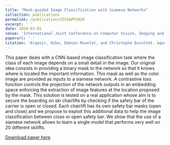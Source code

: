 ```yaml
---
title: "Mask-guided Image Classification with Siamese Networks"
collection: publications
permalink: /publication/VISSAPP2020
excerpt: ' '
date: 2020-03-01
venue: 'International Joint Conference on Computer Vision, Imaging and Computer Graphics Theory and Applications.'
paperurl: ' '
citation: 'Alqasir, Hiba, Damien Muselet, and Christophe Ducottet. &quot;Mask-guided Image Classification with Siamese Networks.&quot; <i>International Conference on Computer Vision Theory and Applications. 2020.</i>.'
---
```

This paper deals with a CNN-based image classification task where the class of each image depends on a small detail in the image. Our original idea consists in providing a binary mask to the network so that it knows where is located the important information. This mask as well as the color image are provided as inputs to a siamese network. A contrastive loss function controls the projection of the network outputs in an embedding space enforcing the extraction of image features at the location proposed by the mask. This solution is tested on a real application whose aim is to secure the boarding on ski chairlifts by checking if the safety bar of the carrier is open or closed. Each chairlift has its own safety bar masks (open and close) and we propose to exploit this additional data to help the image classification between close or open safety bar. We show that the use of a siamese network allows to learn a single model that performs very well on 20 different skilifts.

[Download paper here](https://hal-ujm.archives-ouvertes.fr/ujm-02899908/document)


